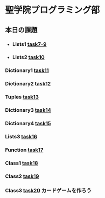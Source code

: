 # **聖学院プログラミング部**
## 本日の課題

+ ### Lists1        [task7-9](https://github.com/Seigakuin/todays_task/blob/master/task07-09.md)

* ### Lists2        [task10](https://github.com/Seigakuin/todays_task/blob/master/task10.md)

### Dictionary1   [task11](https://github.com/Seigakuin/todays_task/blob/master/task11.md)

### Dictionary2   [task12](https://github.com/Seigakuin/todays_task/blob/master/task12.md)

### Tuples        [task13](https://github.com/Seigakuin/todays_task/blob/master/task13.md)

### Dictionary3   [task14](https://github.com/Seigakuin/todays_task/blob/master/task14.md)

### Dictionary4   [task15](https://github.com/Seigakuin/todays_task/blob/master/task15_Dictionary.md)

### Lists3        [task16](https://github.com/Seigakuin/todays_task/blob/master/task16_List.md)

### Function      [task17](https://github.com/Seigakuin/todays_task/blob/master/task17_Function.md)

### Class1        [task18](https://github.com/Seigakuin/todays_task/blob/master/task18_Class1.md)

### Class2        [task19](https://github.com/Seigakuin/todays_task/blob/master/task19_Class2.md)

### Class3        [task20](https://github.com/Seigakuin/todays_task/blob/master/task20_Class3_Cards.md) カードゲームを作ろう
















